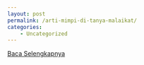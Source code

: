```yaml
---
layout: post
permalink: /arti-mimpi-di-tanya-malaikat/
categories:
    - Uncategorized
---
```


[Baca Selengkapnya](/07)
